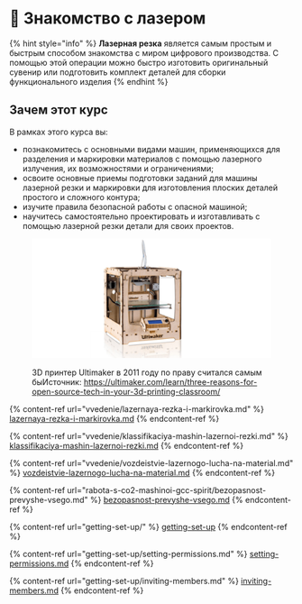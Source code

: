 # 👋 Знакомство с лазером

{% hint style="info" %}
**Лазерная резка** является самым простым и быстрым способом знакомства с миром цифрового производства. С помощью этой операции можно быстро изготовить оригинальный сувенир или подготовить комплект деталей для сборки функционального изделия&#x20;
{% endhint %}

## Зачем этот курс

В рамках этого курса вы:

* познакомитесь с основными видами машин, применяющихся для разделения и маркировки материалов с помощью лазерного излучения, их возможностями и ограничениями;
* освоите основные приемы подготовки заданий для машины лазерной резки и маркировки для изготовления плоских деталей простого и сложного контура;
* изучите правила безопасной работы с опасной машиной;
* научитесь самостоятельно проектировать и изготавливать с помощью лазерной резки детали для своих проектов.



<figure><img src=".gitbook/assets/ultimaker_original.jpg" alt=""><figcaption><p>3D принтер Ultimaker в 2011 году по праву считался самым быИсточник: <a href="https://ultimaker.com/learn/three-reasons-for-open-source-tech-in-your-3d-printing-classroom/">https://ultimaker.com/learn/three-reasons-for-open-source-tech-in-your-3d-printing-classroom/</a></p></figcaption></figure>

{% content-ref url="vvedenie/lazernaya-rezka-i-markirovka.md" %}
[lazernaya-rezka-i-markirovka.md](vvedenie/lazernaya-rezka-i-markirovka.md)
{% endcontent-ref %}

{% content-ref url="vvedenie/klassifikaciya-mashin-lazernoi-rezki.md" %}
[klassifikaciya-mashin-lazernoi-rezki.md](vvedenie/klassifikaciya-mashin-lazernoi-rezki.md)
{% endcontent-ref %}

{% content-ref url="vvedenie/vozdeistvie-lazernogo-lucha-na-material.md" %}
[vozdeistvie-lazernogo-lucha-na-material.md](vvedenie/vozdeistvie-lazernogo-lucha-na-material.md)
{% endcontent-ref %}

{% content-ref url="rabota-s-co2-mashinoi-gcc-spirit/bezopasnost-prevyshe-vsego.md" %}
[bezopasnost-prevyshe-vsego.md](rabota-s-co2-mashinoi-gcc-spirit/bezopasnost-prevyshe-vsego.md)
{% endcontent-ref %}

{% content-ref url="getting-set-up/" %}
[getting-set-up](getting-set-up/)
{% endcontent-ref %}

{% content-ref url="getting-set-up/setting-permissions.md" %}
[setting-permissions.md](getting-set-up/setting-permissions.md)
{% endcontent-ref %}

{% content-ref url="getting-set-up/inviting-members.md" %}
[inviting-members.md](getting-set-up/inviting-members.md)
{% endcontent-ref %}

